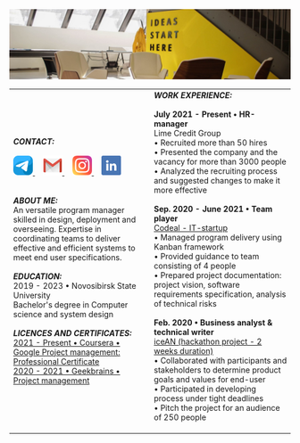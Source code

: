 <img src="img/header_img.jfif">
<table>
    <tbody>
        <tr>
          <td width="50%">
	            <b><i>CONTACT:</i></b><br><br>
	            <a href="https://t.me/MargaritaLobova">
	            	<img src="img/telegram.png" width="35" height="35">
	            </a> ⠀
	            <a href="mailto:lobova.rita.2002@gmail.com">
	            	<img src="img/gmail.png" width="35" height="35">
	            </a>⠀
	            <a href="https://www.instagram.com/lobova_margo/">
	            	<img src="img/instagram.png" width="35" height="35">
	            </a>⠀
	            <a href="https://www.linkedin.com/in/lobova-m/">
	            	<img src="img/linkedin.png" width="35" height="35">
	            </a> <br><br>
	            <br><b><i>ABOUT ME:</i></b><br>
		      	An versatile program manager skilled in design, deployment and overseeing. Expertise in coordinating teams to deliver effective and efficient systems to meet end user specifications.<br> <br>
		      	<b><i>EDUCATION:</i></b><br> 
              	2019 - 2023 • Novosibirsk State University<br>
				Bachelor's degree in Computer science and system design<br> <br>
              	<b><i>LICENCES AND CERTIFICATES:</i></b><br>
	            <a href="https://github.com/MargaritaLobova/curriculum-vitae/blob/master/certificates/Google.Foundations%20of%20PM.pdf">2021 - Present • Coursera • Google Project management: Professional Certificate</a><br>
	            <a href="https://github.com/MargaritaLobova/curriculum-vitae/blob/master/certificates/Geekbrains.%20Project%20managment.pdf">2020 - 2021 • Geekbrains • Project management</a>
           </td>
           <td width="150">
              <b><i>WORK EXPERIENCE:</i></b><br> <br>
		   		<b>July 2021 - Present • HR-manager </b><br>
             	 Lime Credit Group <br>
             	 • Recruited more than 50 hires<br>
             	 • Presented the company and the vacancy for more than 3000 people<br>
             	 • Analyzed the recruiting process and suggested changes to make it more effective <br><br>
             	<b> Sep. 2020 - June 2021 • Team player </b><br>
             	 <a href="https://github.com/team-codeal/codeal"> Codeal - IT-startup </a><br>
             	 • Managed program delivery using Kanban framework <br>
             	 • Provided guidance to team consisting of 4 people <br>
             	 • Prepared project documentation: project vision, software requirements specification, analysis of technical risks <br><br>
             	 <b>Feb. 2020 • Business analyst & technical writer </b><br>
             	  <a href="https://github.com/MargaritaLobova/iceAN">iceAN (hackathon project - 2 weeks duration)</a><br>
             	 • Collaborated with participants and stakeholders to determine product goals and values for end-user<br>
             	 • Participated in developing process under tight deadlines <br>
             	 • Pitch the project for an audience of 250 people <br><br>
          </td>
      </tr>
    </tbody>
</table>